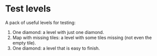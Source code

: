 # Test levels

A pack of useful levels for testing:

1. One diamond: a level with just one diamond.
2. Map with missing tiles: a level with some tiles missing (not even the
   empty tile).
3. One diamond: a level that is easy to finish.
